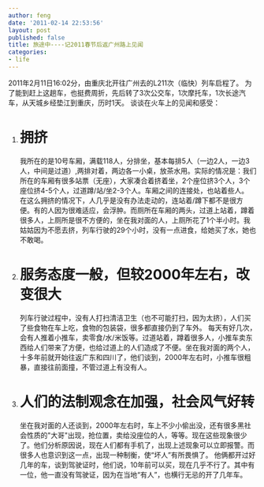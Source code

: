 ```yaml
---
author: feng
date: '2011-02-14 22:53:56'
layout: post
published: false
title: 旅途中----记2011春节后返广州路上见闻
categories:
- life
---
```


2011年2月11日16:02分，由重庆北开往广州去的L211次（临快）列车启程了。
为了能到赶上这趟车，也挺费周折，先后转了3次公交车，1次摩托车，1次长途汽车，从天城乡经垫江到重庆，历时1天。
谈谈在火车上的见闻和感受：

1.  # 拥挤

    我所在的是10号车厢，满载118人，分排坐，基本每排5人（一边2人，一边3人，中间是过道）,两排对着，两边各一小桌，放茶水用。实际的情况是：我们所在的车厢有很多站票（无座），大家凑合着挤着坐，2个座位挤3个人，3个座位挤4-5个人，过道蹲/站/坐2-3个人。车厢之间的连接处，也站着些人。
    在这么拥挤的情况下，人几乎是没有办法走动的，连站着/蹲下都不是很方便。有的人因为很难适应，会浮肿。而厕所在车厢的两头，过道上站着，蹲着很多人，上厕所是很不方便的，坐在我对面的人，上厕所花了1个半小时。我姑姑因为不愿去挤，列车行驶的29个小时，没有一点进食，给她买了水，她也不敢喝。
2.  # 服务态度一般，但较2000年左右，改变很大

    列车行驶过程中，没有人打扫清洁卫生（也不可能打扫，因为太挤），人们买了些食物在车上吃，食物的包装袋，很多都直接仍到了车外。
    每天有好几次，会有人推着小推车，卖零食/水/米饭等。过道站着，蹲着很多人，小推车卖东西给人们带来了方便，也给过道上的人们造成了不便。坐在我对面的两个人，十多年前就开始往返广东和四川了，他们谈到，2000年左右时，小推车很粗暴，直接往前面撞，不管过道上有没有人。
3.  # 人们的法制观念在加强，社会风气好转

    坐在我对面的人还谈到，2000年左右时，车上不少小偷出没，还有很多黑社会性质的"大哥"出现，抢位置，卖给没座位的人，等等。现在这些现象很少了。他们分析原因说，现在人们都有手机了，出现上述现象可以立即报警。而很多人也意识到这一点，出现一种制衡，使“坏人”有所畏惧了。
    他俩都开过好几年的车，谈到驾驶证时，他们说，10年前可以买，现在几乎不行了。其中有一位，他一直没有驾驶证，因为在当地“有人”，也横行无忌的开了几年车。



